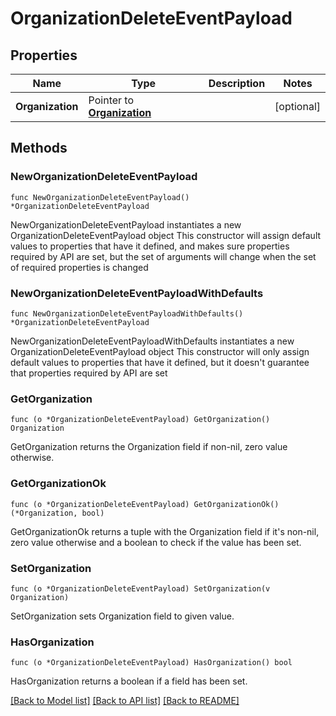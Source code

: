 # OrganizationDeleteEventPayload

## Properties

Name | Type | Description | Notes
------------ | ------------- | ------------- | -------------
**Organization** | Pointer to [**Organization**](Organization.md) |  | [optional] 

## Methods

### NewOrganizationDeleteEventPayload

`func NewOrganizationDeleteEventPayload() *OrganizationDeleteEventPayload`

NewOrganizationDeleteEventPayload instantiates a new OrganizationDeleteEventPayload object
This constructor will assign default values to properties that have it defined,
and makes sure properties required by API are set, but the set of arguments
will change when the set of required properties is changed

### NewOrganizationDeleteEventPayloadWithDefaults

`func NewOrganizationDeleteEventPayloadWithDefaults() *OrganizationDeleteEventPayload`

NewOrganizationDeleteEventPayloadWithDefaults instantiates a new OrganizationDeleteEventPayload object
This constructor will only assign default values to properties that have it defined,
but it doesn't guarantee that properties required by API are set

### GetOrganization

`func (o *OrganizationDeleteEventPayload) GetOrganization() Organization`

GetOrganization returns the Organization field if non-nil, zero value otherwise.

### GetOrganizationOk

`func (o *OrganizationDeleteEventPayload) GetOrganizationOk() (*Organization, bool)`

GetOrganizationOk returns a tuple with the Organization field if it's non-nil, zero value otherwise
and a boolean to check if the value has been set.

### SetOrganization

`func (o *OrganizationDeleteEventPayload) SetOrganization(v Organization)`

SetOrganization sets Organization field to given value.

### HasOrganization

`func (o *OrganizationDeleteEventPayload) HasOrganization() bool`

HasOrganization returns a boolean if a field has been set.


[[Back to Model list]](../README.md#documentation-for-models) [[Back to API list]](../README.md#documentation-for-api-endpoints) [[Back to README]](../README.md)


